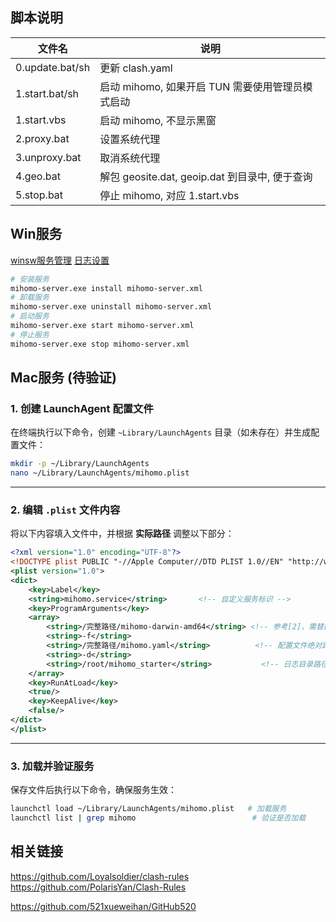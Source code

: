 ## 脚本说明

| 文件名          | 说明                                             |
| --------------- | ------------------------------------------------ |
| 0.update.bat/sh | 更新 clash.yaml                                  |
| 1.start.bat/sh  | 启动 mihomo, 如果开启 TUN 需要使用管理员模式启动 |
| 1.start.vbs     | 启动 mihomo, 不显示黑窗                          |
| 2.proxy.bat     | 设置系统代理                                     |
| 3.unproxy.bat   | 取消系统代理                                     |
| 4.geo.bat       | 解包 geosite.dat, geoip.dat 到目录中, 便于查询   |
| 5.stop.bat      | 停止 mihomo, 对应 1.start.vbs                    |


## Win服务

[winsw服务管理](https://github.com/winsw/winsw)
[日志设置](https://github.com/winsw/winsw/blob/v3/docs/logging-and-error-reporting.md)

```sh
# 安装服务
mihomo-server.exe install mihomo-server.xml
# 卸载服务
mihomo-server.exe uninstall mihomo-server.xml
# 启动服务
mihomo-server.exe start mihomo-server.xml
# 停止服务
mihomo-server.exe stop mihomo-server.xml
```

## Mac服务 (待验证)

### 1. **创建 LaunchAgent 配置文件**
在终端执行以下命令，创建 `~Library/LaunchAgents` 目录（如未存在）并生成配置文件：
```bash
mkdir -p ~/Library/LaunchAgents
nano ~/Library/LaunchAgents/mihomo.plist
```

---

### 2. **编辑 `.plist` 文件内容**
将以下内容填入文件中，并根据 **实际路径** 调整以下部分：
```xml
<?xml version="1.0" encoding="UTF-8"?>
<!DOCTYPE plist PUBLIC "-//Apple Computer//DTD PLIST 1.0//EN" "http://www.apple.com/DTDs/PropertyList-1.0.dtd">
<plist version="1.0">
<dict>
    <key>Label</key>
    <string>mihomo.service</string>       <!-- 自定义服务标识 -->
    <key>ProgramArguments</key>
    <array>
        <string>/完整路径/mihomo-darwin-amd64</string> <!-- 参考[2]，需替换为 mihomo 二进制文件的真实路径 -->
        <string>-f</string>
        <string>/完整路径/mihomo.yaml</string>          <!-- 配置文件绝对路径 -->
        <string>-d</string>
        <string>/root/mihomo_starter</string>           <!-- 日志目录路径 -->
    </array>
    <key>RunAtLoad</key>
    <true/>
    <key>KeepAlive</key>
    <false/>
</dict>
</plist>
```

---

### 3. **加载并验证服务**
保存文件后执行以下命令，确保服务生效：
```bash
launchctl load ~/Library/LaunchAgents/mihomo.plist   # 加载服务
launchctl list | grep mihomo                          # 验证是否加载
```

## 相关链接
https://github.com/Loyalsoldier/clash-rules
https://github.com/PolarisYan/Clash-Rules

https://github.com/521xueweihan/GitHub520